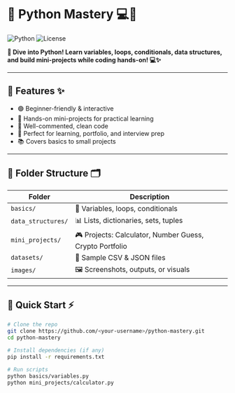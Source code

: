 # 🐍 Python Mastery 💻🚀

![Python](https://img.shields.io/badge/Python-3.12-blue?logo=python&logoColor=white)
![License](https://img.shields.io/badge/License-MIT-green)

**🎯 Dive into Python! Learn variables, loops, conditionals, data structures, and build mini-projects while coding hands-on! 💻✨**  

---

## 🌟 Features ✨

- 🟢 Beginner-friendly & interactive  
- 🧩 Hands-on mini-projects for practical learning  
- 📝 Well-commented, clean code  
- 💼 Perfect for learning, portfolio, and interview prep  
- 📚 Covers basics to small projects  

---

## 📂 Folder Structure 🗂️

| Folder | Description |
|--------|-------------|
| `basics/` | 🐍 Variables, loops, conditionals |
| `data_structures/` | 📊 Lists, dictionaries, sets, tuples |
| `mini_projects/` | 🎮 Projects: Calculator, Number Guess, Crypto Portfolio |
| `datasets/` | 📄 Sample CSV & JSON files |
| `images/` | 🖼️ Screenshots, outputs, or visuals |

---

## 🚀 Quick Start ⚡

```bash
# Clone the repo
git clone https://github.com/<your-username>/python-mastery.git
cd python-mastery

# Install dependencies (if any)
pip install -r requirements.txt

# Run scripts
python basics/variables.py
python mini_projects/calculator.py
